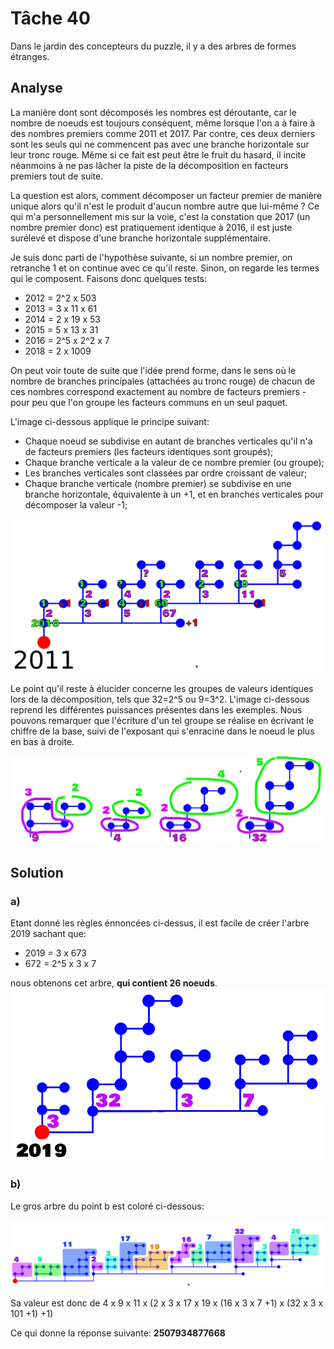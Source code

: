 # Tâche 40

Dans le jardin des concepteurs du puzzle, il y a des arbres de formes étranges.


## Analyse

La manière dont sont décomposés les nombres est déroutante, car le nombre de noeuds est toujours conséquent, même lorsque l'on a à faire à des nombres premiers comme 2011 et 2017. Par contre, ces deux derniers sont les seuls qui ne commencent pas avec une branche horizontale sur leur tronc rouge. Même si ce fait est peut être le fruit du hasard, il incite néanmoins à ne pas lâcher la piste de la décomposition en facteurs premiers tout de suite.

La question est alors, comment décomposer un facteur premier de manière unique alors qu'il n'est le produit d'aucun nombre autre que lui-même ? Ce qui m'a personnellement mis sur la voie, c'est la constation que 2017 (un nombre premier donc) est pratiquement identique à 2016, il est juste surélevé et dispose d'une branche horizontale supplémentaire.

Je suis donc parti de l'hypothèse suivante, si un nombre premier, on retranche 1 et on continue avec ce qu'il reste. Sinon, on regarde les termes qui le composent. Faisons donc quelques tests:

* 2012 = 2^2 x 503
* 2013 = 3 x 11 x 61
* 2014 = 2 x 19 x 53
* 2015 = 5 x 13 x 31
* 2016 = 2^5 x 2^2 x 7
* 2018 = 2 x 1009

On peut voir toute de suite que l'idée prend forme, dans le sens où le nombre de branches principales (attachées au tronc rouge) de chacun de ces nombres correspond exactement au nombre de facteurs premiers - pour peu que l'on groupe les facteurs communs en un seul paquet.

L'image ci-dessous applique le principe suivant:

* Chaque noeud se subdivise en autant de branches verticales qu'il n'a de facteurs premiers (les facteurs identiques sont groupés);
* Chaque branche verticale a la valeur de ce nombre premier (ou groupe);
* Les branches verticales sont classées par ordre croissant de valeur;
* Chaque branche verticale (nombre premier) se subdivise en une branche horizontale, équivalente à un +1, et en branches verticales pour décomposer la valeur -1;

![2011](40-2011.png)

Le point qu'il reste à élucider concerne les groupes de valeurs identiques lors de la décomposition, tels que 32=2^5 ou 9=3^2. L'image ci-dessous reprend les différentes puissances présentes dans les exemples. Nous pouvons remarquer que l'écriture d'un tel groupe se réalise en écrivant le chiffre de la base, suivi de l'exposant qui s'enracine dans le noeud le plus en bas à droite.

![Power](40-Power.png)

## Solution

### a)

Etant donné les règles énnoncées ci-dessus, il est facile de créer l'arbre 2019 sachant que:

* 2019 = 3 x 673
* 672 = 2^5 x 3 x 7

nous obtenons cet arbre, **qui contient 26 noeuds**.
![Power](40-2019.png)

### b)

Le gros arbre du point b est coloré ci-dessous:

![Power](40-Big.png)

Sa valeur est donc de 4 x 9 x 11 x (2 x 3 x 17 x 19 x (16 x 3 x 7 +1) x (32 x 3 x 101 +1) +1)

Ce qui donne la réponse suivante: **2507934877668**